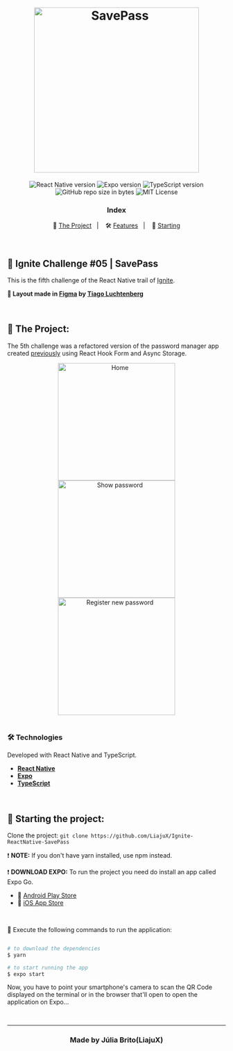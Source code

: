 <h1 align="center">
  <img src="https://user-images.githubusercontent.com/53796370/128649206-0e161e83-f927-437a-be0c-31c9e65ae87f.png" alt="SavePass" width="380px">
</h1>

<p align="center">  
  <img alt="React Native version" src="https://img.shields.io/badge/React_Native-v0.63.4-60dafb?style=flat&logoColor=60dafb&logo=react">
  
  <img alt="Expo version" src="https://img.shields.io/badge/Expo-v42.0.1-blue?style=flat&logo=expo">

  <img alt="TypeScript version" src="https://img.shields.io/badge/TypeScript-v4.0.0-007acc?style=flat&logoColor=007acc&logo=typescript">

  <br>
  
  <img alt="GitHub repo size in bytes" src="https://img.shields.io/github/repo-size/LiajuX/Ignite-ReactNative-SavePass?color=green">
    
  <img alt="MIT License" src="https://img.shields.io/github/license/LiajuX/Ignite-ReactNative-SavePass">
</p>

<h3 align="center">
  Index
</h3>

<p align="center">
  🔑 <a href="#%EF%B8%8F-the-project">The Project</a>&nbsp;&nbsp;&nbsp;|&nbsp;&nbsp;&nbsp;
  🛠 <a href="#-technologies">Features</a>&nbsp;&nbsp;&nbsp;|&nbsp;&nbsp;&nbsp;
  🏁 <a href="#-starting-the-project">Starting</a>
</p>

<br>

## 🚀 Ignite Challenge #05 | SavePass   
This is the fifth challenge of the React Native trail of [Ignite](https://rocketseat.com.br/ignite).
<br>

**🎨  Layout made in [Figma](https://www.figma.com/) by [Tiago Luchtenberg](https://www.instagram.com/tiagoluchtenberg/)**<br>

<br> 

## 🔑  The Project:

The 5th challenge was a refactored version of the password manager app created [previously](https://github.com/LiajuX/Ignite-ReactNative-PassManager) using React Hook Form and Async Storage.
<br>
<div align="center">
  <img src="https://user-images.githubusercontent.com/53796370/128649625-e973d605-211d-43b9-8ef8-03520074b174.jpg" alt="Home" width="270px">
  <img src="https://user-images.githubusercontent.com/53796370/128649628-8e29158b-446c-4fcc-af21-f22562cb8030.jpg" alt="Show password" width="270px">
  <img src="https://user-images.githubusercontent.com/53796370/128649624-b09f8548-eb5e-4757-899d-2458d8972586.jpg" alt="Register new password" width="270px">
</div>

<br>

### 🛠 Technologies
Developed with React Native and TypeScript.

- **[React Native](https://reactnative.dev/)**
- **[Expo](https://expo.io/)**
- **[TypeScript](https://www.typescriptlang.org/)**
<br>

## 🏁 Starting the project:

Clone the project: `git clone https://github.com/LiajuX/Ignite-ReactNative-SavePass`

❗ **NOTE:** If you don't have yarn installed, use npm instead.
<br>

❗ **DOWNLOAD EXPO:** To run the project you need do install an app called Expo Go.
<br>
- 🤖 [Android Play Store](https://play.google.com/store/apps/details?id=host.exp.exponent)
- 🍎 [iOS App Store](https://itunes.com/apps/exponent)

<br>

📱 Execute the following commands to run the application:

````zsh

# to download the dependencies
$ yarn

# to start running the app
$ expo start

````
Now, you have to point your smartphone's camera to scan the QR Code displayed on the terminal or in the browser that'll open to open the application on Expo...

<br>

---

<h3 align="center" >
  Made by Júlia Brito(LiajuX)
</h3>
